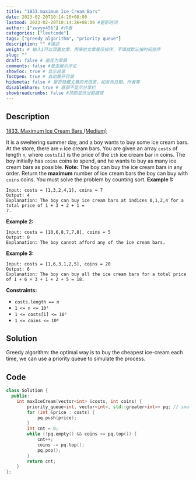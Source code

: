 ```yaml
---
title: "1833.maximum Ice Cream Bars"
date: 2023-02-20T10:14:26+08:00
lastmod: 2023-02-20T10:14:26+08:00 #更新时间
author: ["zwyyy456"] #作者
categories: ["leetcode"]
tags: ["greedy algorithm", "priority queue"]
description: "" #描述
weight: # 输入1可以顶置文章，用来给文章展示排序，不填就默认按时间排序
slug: ""
draft: false # 是否为草稿
comments: false #是否展示评论
showToc: true # 显示目录
TocOpen: true # 自动展开目录
hidemeta: false # 是否隐藏文章的元信息，如发布日期、作者等
disableShare: true # 底部不显示分享栏
showbreadcrumbs: false #顶部显示当前路径
---
```

## Description
[1833. Maximum Ice Cream Bars (Medium)](https://leetcode.com/problems/maximum-ice-cream-bars/)

It is a sweltering summer day, and a boy wants to buy some ice cream bars.
At the store, there are `n` ice cream bars. You are given an array `costs` of length `n`, where
`costs[i]` is the price of the `ith` ice cream bar in coins. The boy initially has `coins` coins to
spend, and he wants to buy as many ice cream bars as possible.
**Note:** The boy can buy the ice cream bars in any order.
Return the **maximum** number of ice cream bars the boy can buy with  `coins` coins.
You must solve the problem by counting sort.
**Example 1:**
```
Input: costs = [1,3,2,4,1], coins = 7
Output: 4
Explanation: The boy can buy ice cream bars at indices 0,1,2,4 for a total price of 1 + 3 + 2 + 1 =
7.
```
**Example 2:**
```
Input: costs = [10,6,8,7,7,8], coins = 5
Output: 0
Explanation: The boy cannot afford any of the ice cream bars.
```
**Example 3:**
```
Input: costs = [1,6,3,1,2,5], coins = 20
Output: 6
Explanation: The boy can buy all the ice cream bars for a total price of 1 + 6 + 3 + 1 + 2 + 5 = 18.
```
**Constraints:**
- `costs.length == n`
- `1 <= n <= 10⁵`
- `1 <= costs[i] <= 10⁵`
- `1 <= coins <= 10⁸`

## Solution
Greedy algorithm: the optimal way is to buy the cheapest ice-cream each time, we can use a priority queue to simulate the process.

## Code
```cpp
class Solution {
  public:
    int maxIceCream(vector<int> &costs, int coins) {
        priority_queue<int, vector<int>, std::greater<int>> pq; // small top stack
        for (int &price : costs) {
            pq.push(price);
        }
        int cnt = 0;
        while (!pq.empty() && coins >= pq.top()) {
            cnt++;
            coins -= pq.top();
            pq.pop();
        }
        return cnt;
    }
};
```